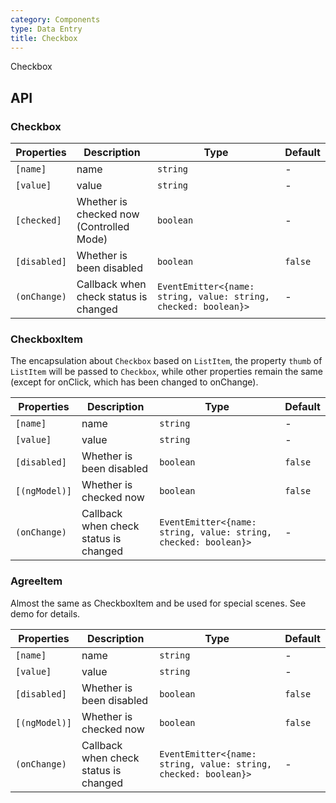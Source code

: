 ```yaml
---
category: Components
type: Data Entry
title: Checkbox
---
```


Checkbox

## API

### Checkbox

| Properties | Description | Type | Default |
| ---------- | ---------- | ---- | ------- |
| `[name]` | name | `string` | - |
| `[value]` | value | `string` | - |
| `[checked]` | Whether is checked now (Controlled Mode) | `boolean` | - |
| `[disabled]` | Whether is been disabled | `boolean` | `false` |
| `(onChange)` | Callback when check status is changed | `EventEmitter<{name: string, value: string, checked: boolean}>` | - |

### CheckboxItem

The encapsulation about `Checkbox` based on `ListItem`, the property `thumb` of `ListItem` will be passed to `Checkbox`, while other properties remain the same (except for onClick, which has been changed to onChange).

| Properties | Description | Type | Default |
| ---------- | ---------- | ---- | ------- |
| `[name]` | name | `string` | - |
| `[value]` | value | `string` | - |
| `[disabled]` | Whether is been disabled | `boolean` | `false` 
| `[(ngModel)]` | Whether is checked now | `boolean` | `false` |
| `(onChange)` | Callback when check status is changed | `EventEmitter<{name: string, value: string, checked: boolean}>` | - |

### AgreeItem

Almost the same as CheckboxItem and be used for special scenes. See demo for details.

| Properties | Description | Type | Default |
| ---------- | ---------- | ---- | ------- |
| `[name]` | name | `string` | - |
| `[value]` | value | `string` | - |
| `[disabled]` | Whether is been disabled | `boolean` | `false` |
| `[(ngModel)]` | Whether is checked now | `boolean` | `false` |
| `(onChange)` | Callback when check status is changed | `EventEmitter<{name: string, value: string, checked: boolean}>` | - |
